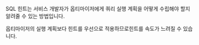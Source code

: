 SQL 힌트는 서비스 개발자가 옵티마이저에게 쿼리 실행 계획을 어떻게 수립해야 할지 알려줄 수 있는 방법입니다.

옵티마이저의 실행 계획보다 힌트를 우선으로 적용하므로힌트를 속도가 느려질 수 있습니다.